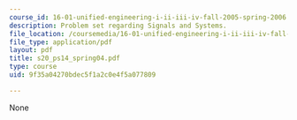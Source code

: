 ```yaml
---
course_id: 16-01-unified-engineering-i-ii-iii-iv-fall-2005-spring-2006
description: Problem set regarding Signals and Systems.
file_location: /coursemedia/16-01-unified-engineering-i-ii-iii-iv-fall-2005-spring-2006/9f35a04270bdec5f1a2c0e4f5a077809_s20_ps14_spring04.pdf
file_type: application/pdf
layout: pdf
title: s20_ps14_spring04.pdf
type: course
uid: 9f35a04270bdec5f1a2c0e4f5a077809

---
```

None